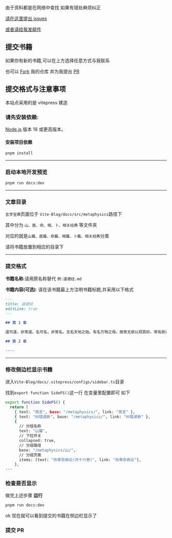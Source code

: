 由于资料都是在网络中查找 如果有错处麻烦纠正

[请在这里提出 issues](https://github.com/vanhiupun/Vite-Blog/issues)

[或者请给我发邮件](mailto:fanxiaobin422@gmail.com)

## 提交书籍

如果你有新的书籍,可以在上方选择任意方式与我联系

也可以 [Fork](https://github.com/vanhiupun/Vite-Blog/fork) 我的仓库 并为我提出 [PR](https://github.com/vanhiupun/Vite-Blog/pulls)

## 提交格式与注意事项

本站点采用的是 vitepress 建造

### 请先安装依赖:

[Node.js](https://nodejs.org/en) 版本 18 或更高版本。

#### 安装项目依赖

```sh
pnpm install
```

---

### 启动本地开发预览

```sh
pnpm run docs:dev
```

---

### 文章目录

`玄学宝典`页面位于 `Vite-Blog/docs/src/metaphysics`路径下

其中分为 `山、医、命、相、卜、相关经典` 等文件夹

对应的就是`山篇、医篇、命篇、相篇、卜篇、相关经典`分类

请将书籍放置到相应的目录下

---

### 提交格式

**书籍名称**:请用原名称替代 `例:道德经.md`

**书籍内容(可选)**:
请在该书籍最上方注明书籍标题,并采用以下格式

```md
---
title: 道德经
editLink: true
---

## 第 1 章

道可道，非常道。名可名，非常名。无名天地之始。有名万物之母。故常无欲以观其妙。常有欲以观其徼。此两者同出而异名，同谓之玄。玄之又玄，众妙之门。

## 第 2 章

····
```

---

### 修改侧边栏显示书籍

进入`Vite-Blog/docs/.vitepress/configs/sidebar.ts`目录

找到`export function SideFS()`这一行 在变量里配置即可
如下

```sh
export function SideFS() {
  return [
    { text: "简言", base: "/metaphysics/", link: "简言" },
    { text: "纠错递新", base: "/metaphysics/", link: "纠错递新" },
    {
      // 分组名称
      text: "山篇",
      // 下拉开关
      collapsed: true,
      // 分组路径
      base: "/metaphysics/山/",
      // 分组页面
      items: [text: "伤寒杂病论(共十六卷)", link: "伤寒杂病论"],
    },
···
```

### 检查是否显示

做完上述步骤 **运行**

```sh
pnpm run docs:dev
```

ok 现在就可以看到提交的书籍在侧边栏显示了

### 提交 PR
